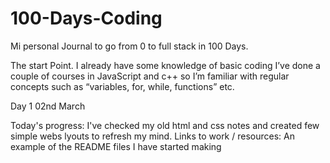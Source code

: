 # 100-Days-Coding
Mi personal Journal to go from 0 to full stack in 100 Days.

The start Point. I already have some knowledge of basic coding I’ve done a couple of courses in JavaScript and c++ so I’m familiar with regular concepts such as “variables, for, while, functions” etc. 

Day 1
02nd March

Today's progress:
I've checked my old html and css notes and created few simple webs lyouts to refresh my mind.
Links to work / resources:
An example of the README files I have started making
